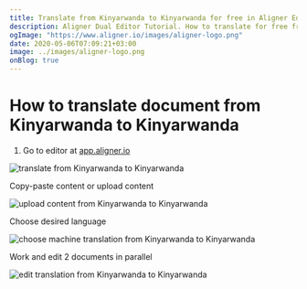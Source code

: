 ```yaml
---
title: Translate from Kinyarwanda to Kinyarwanda for free in Aligner Editor
description: Aligner Dual Editor Tutorial. How to translate for free from Kinyarwanda to Kinyarwanda. Aligner is multilingual document management platform. 
ogImage: "https://www.aligner.io/images/aligner-logo.png"
date: 2020-05-06T07:09:21+03:00
image: ../images/aligner-logo.png
onBlog: true
---
```


# How to translate document from Kinyarwanda to Kinyarwanda

1. Go to editor at [app.aligner.io](https://app.aligner.io "Aligner App web page")

![translate from Kinyarwanda to Kinyarwanda](../aligner-blank-editor.png "translate from Kinyarwanda to Kinyarwanda")

Copy-paste content or upload content

![upload content from Kinyarwanda to Kinyarwanda](../aligner-uploaded-document.png "upload content from Kinyarwanda to Kinyarwanda")

Choose desired language

![choose machine translation from Kinyarwanda to Kinyarwanda](../aligner-language-dropdown.png "choose machine translation from Kinyarwanda to Kinyarwanda")

Work and edit 2 documents in parallel

![edit translation from Kinyarwanda to Kinyarwanda](../aligner-double-sitded-editor.png "edit translation from Kinyarwanda to Kinyarwanda")

